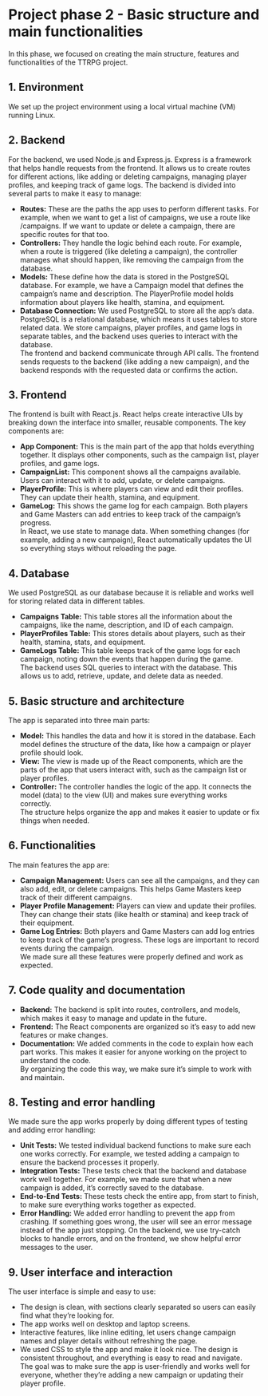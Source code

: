 # Project phase 2 - Basic structure and main functionalities

In this phase, we focused on creating the main structure, features and functionalities of the TTRPG project.  

## 1. Environment

We set up the project environment using a local virtual machine (VM) running Linux.  

## 2. Backend

For the backend, we used Node.js and Express.js. Express is a framework that helps handle requests from the frontend. It allows us to create routes for different actions, like adding or deleting campaigns, managing player profiles, and keeping track of game logs. The backend is divided into several parts to make it easy to manage:  
- **Routes:** These are the paths the app uses to perform different tasks. For example, when we want to get a list of campaigns, we use a route like /campaigns. If we want to update or delete a campaign, there are specific routes for that too.  
- **Controllers:** They handle the logic behind each route. For example, when a route is triggered (like deleting a campaign), the controller manages what should happen, like removing the campaign from the database.  
- **Models:** These define how the data is stored in the PostgreSQL database. For example, we have a Campaign model that defines the campaign’s name and description. The PlayerProfile model holds information about players like health, stamina, and equipment.  
- **Database Connection:** We used PostgreSQL to store all the app’s data. PostgreSQL is a relational database, which means it uses tables to store related data. We store campaigns, player profiles, and game logs in separate tables, and the backend uses queries to interact with the database.  
The frontend and backend communicate through API calls. The frontend sends requests to the backend (like adding a new campaign), and the backend responds with the requested data or confirms the action.  

## 3. Frontend

The frontend is built with React.js. React helps create interactive UIs by breaking down the interface into smaller, reusable components. The key components are:  
- **App Component:** This is the main part of the app that holds everything together. It displays other components, such as the campaign list, player profiles, and game logs.  
- **CampaignList:** This component shows all the campaigns available. Users can interact with it to add, update, or delete campaigns.  
- **PlayerProfile:** This is where players can view and edit their profiles. They can update their health, stamina, and equipment.  
- **GameLog:** This shows the game log for each campaign. Both players and Game Masters can add entries to keep track of the campaign’s progress.  
In React, we use state to manage data. When something changes (for example, adding a new campaign), React automatically updates the UI so everything stays without reloading the page.  

## 4. Database

We used PostgreSQL as our database because it is reliable and works well for storing related data in different tables.  
- **Campaigns Table:** This table stores all the information about the campaigns, like the name, description, and ID of each campaign.  
- **PlayerProfiles Table:** This stores details about players, such as their health, stamina, stats, and equipment.  
- **GameLogs Table:** This table keeps track of the game logs for each campaign, noting down the events that happen during the game.   
The backend uses SQL queries to interact with the database. This allows us to add, retrieve, update, and delete data as needed.   

## 5. Basic structure and architecture

The app is separated into three main parts:  
- **Model:** This handles the data and how it is stored in the database. Each model defines the structure of the data, like how a campaign or player profile should look.  
- **View:** The view is made up of the React components, which are the parts of the app that users interact with, such as the campaign list or player profiles.  
- **Controller:** The controller handles the logic of the app. It connects the model (data) to the view (UI) and makes sure everything works correctly.  
The structure helps organize the app and makes it easier to update or fix things when needed.  

## 6. Functionalities

The main features the app are:  
- **Campaign Management:** Users can see all the campaigns, and they can also add, edit, or delete campaigns. This helps Game Masters keep track of their different campaigns.  
- **Player Profile Management:** Players can view and update their profiles. They can change their stats (like health or stamina) and keep track of their equipment.  
- **Game Log Entries:** Both players and Game Masters can add log entries to keep track of the game’s progress. These logs are important to record events during the campaign.    
We made sure all these features were properly defined and work as expected.   

## 7. Code quality and documentation

- **Backend:** The backend is split into routes, controllers, and models, which makes it easy to manage and update in the future.  
- **Frontend:** The React components are organized so it’s easy to add new features or make changes.  
- **Documentation:** We added comments in the code to explain how each part works. This makes it easier for anyone working on the project to understand the code.  
By organizing the code this way, we make sure it’s simple to work with and maintain.    

## 8. Testing and error handling

We made sure the app works properly by doing different types of testing and adding error handling:  
- **Unit Tests:** We tested individual backend functions to make sure each one works correctly. For example, we tested adding a campaign to ensure the backend processes it properly.  
- **Integration Tests:** These tests check that the backend and database work well together. For example, we made sure that when a new campaign is added, it’s correctly saved to the database.  
- **End-to-End Tests:** These tests check the entire app, from start to finish, to make sure everything works together as expected.  
- **Error Handling:** We added error handling to prevent the app from crashing. If something goes wrong, the user will see an error message instead of the app just stopping. On the backend, we use try-catch blocks to handle errors, and on the frontend, we show helpful error messages to the user.  

## 9. User interface and interaction

The user interface is simple and easy to use:  
- The design is clean, with sections clearly separated so users can easily find what they’re looking for.  
- The app works well on desktop and laptop screens.  
- Interactive features, like inline editing, let users change campaign names and player details without refreshing the page.  
- We used CSS to style the app and make it look nice. The design is consistent throughout, and everything is easy to read and navigate.  
The goal was to make sure the app is user-friendly and works well for everyone, whether they’re adding a new campaign or updating their player profile.   
